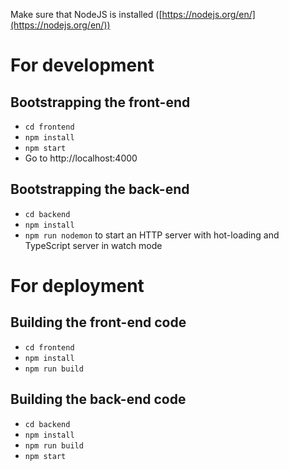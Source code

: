 Make sure that NodeJS is installed ([https://nodejs.org/en/](https://nodejs.org/en/))

# For development
## Bootstrapping the front-end
- `cd frontend`
- `npm install`
- `npm start`
- Go to http://localhost:4000

## Bootstrapping the back-end
- `cd backend`
- `npm install`
- `npm run nodemon` to start an HTTP server with hot-loading and TypeScript server in watch mode

# For deployment
## Building the front-end code
- `cd frontend`
- `npm install`
- `npm run build`

## Building the back-end code
- `cd backend`
- `npm install`
- `npm run build`
- `npm start`
